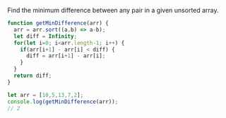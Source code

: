 Find the minimum difference between any pair in a given unsorted array.

```javascript
function getMinDifference(arr) {
  arr = arr.sort((a,b) => a-b);
  let diff = Infinity;
  for(let i=0; i<arr.length-1; i++) {
    if(arr[i+1] - arr[i] < diff) {
      diff = arr[i+1] - arr[i];
    }
  }
  return diff;
}

let arr = [10,5,13,7,2];
console.log(getMinDifference(arr));
// 2
```
